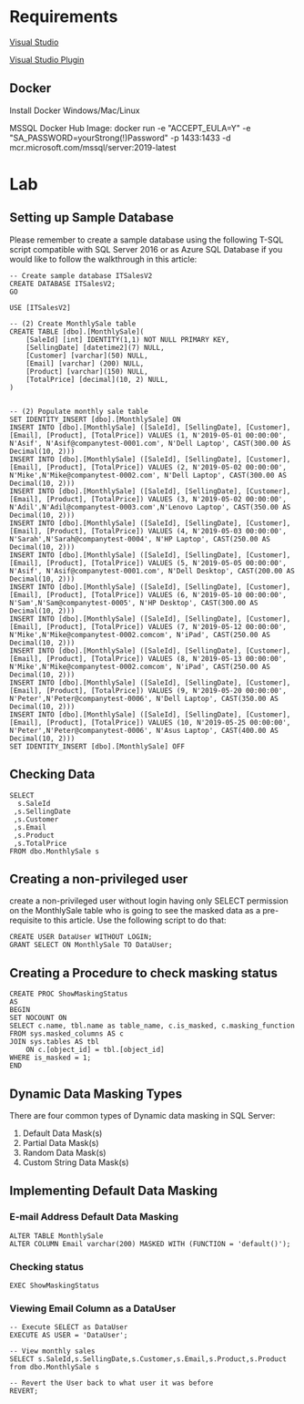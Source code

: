 # Requirements

[Visual Studio](https://visualstudio.microsoft.com/es/)

[Visual Studio Plugin](https://marketplace.visualstudio.com/items?itemName=ms-mssql.mssql)

## Docker

Install Docker Windows/Mac/Linux

MSSQL Docker Hub Image: docker run -e "ACCEPT_EULA=Y" -e "SA_PASSWORD=yourStrong(!)Password" -p 1433:1433 -d mcr.microsoft.com/mssql/server:2019-latest


# Lab

## Setting up Sample Database

Please remember to create a sample database using the following T-SQL script compatible with SQL Server 2016 or as Azure SQL Database if you would like to follow the walkthrough in this article:


```
-- Create sample database ITSalesV2
CREATE DATABASE ITSalesV2;
GO

USE [ITSalesV2]

-- (2) Create MonthlySale table
CREATE TABLE [dbo].[MonthlySale](
	[SaleId] [int] IDENTITY(1,1) NOT NULL PRIMARY KEY,
	[SellingDate] [datetime2](7) NULL,
	[Customer] [varchar](50) NULL,
	[Email] [varchar] (200) NULL,
	[Product] [varchar](150) NULL,
	[TotalPrice] [decimal](10, 2) NULL,
)


-- (2) Populate monthly sale table
SET IDENTITY_INSERT [dbo].[MonthlySale] ON
INSERT INTO [dbo].[MonthlySale] ([SaleId], [SellingDate], [Customer],[Email], [Product], [TotalPrice]) VALUES (1, N'2019-05-01 00:00:00', N'Asif', N'Asif@companytest-0001.com', N'Dell Laptop', CAST(300.00 AS Decimal(10, 2)))
INSERT INTO [dbo].[MonthlySale] ([SaleId], [SellingDate], [Customer],[Email], [Product], [TotalPrice]) VALUES (2, N'2019-05-02 00:00:00', N'Mike',N'Mike@companytest-0002.com', N'Dell Laptop', CAST(300.00 AS Decimal(10, 2)))
INSERT INTO [dbo].[MonthlySale] ([SaleId], [SellingDate], [Customer],[Email], [Product], [TotalPrice]) VALUES (3, N'2019-05-02 00:00:00', N'Adil',N'Adil@companytest-0003.com',N'Lenovo Laptop', CAST(350.00 AS Decimal(10, 2)))
INSERT INTO [dbo].[MonthlySale] ([SaleId], [SellingDate], [Customer],[Email], [Product], [TotalPrice]) VALUES (4, N'2019-05-03 00:00:00', N'Sarah',N'Sarah@companytest-0004', N'HP Laptop', CAST(250.00 AS Decimal(10, 2)))
INSERT INTO [dbo].[MonthlySale] ([SaleId], [SellingDate], [Customer],[Email], [Product], [TotalPrice]) VALUES (5, N'2019-05-05 00:00:00', N'Asif', N'Asif@companytest-0001.com', N'Dell Desktop', CAST(200.00 AS Decimal(10, 2)))
INSERT INTO [dbo].[MonthlySale] ([SaleId], [SellingDate], [Customer],[Email], [Product], [TotalPrice]) VALUES (6, N'2019-05-10 00:00:00', N'Sam',N'Sam@companytest-0005', N'HP Desktop', CAST(300.00 AS Decimal(10, 2)))
INSERT INTO [dbo].[MonthlySale] ([SaleId], [SellingDate], [Customer],[Email], [Product], [TotalPrice]) VALUES (7, N'2019-05-12 00:00:00', N'Mike',N'Mike@companytest-0002.comcom', N'iPad', CAST(250.00 AS Decimal(10, 2)))
INSERT INTO [dbo].[MonthlySale] ([SaleId], [SellingDate], [Customer],[Email], [Product], [TotalPrice]) VALUES (8, N'2019-05-13 00:00:00', N'Mike',N'Mike@companytest-0002.comcom', N'iPad', CAST(250.00 AS Decimal(10, 2)))
INSERT INTO [dbo].[MonthlySale] ([SaleId], [SellingDate], [Customer],[Email], [Product], [TotalPrice]) VALUES (9, N'2019-05-20 00:00:00', N'Peter',N'Peter@companytest-0006', N'Dell Laptop', CAST(350.00 AS Decimal(10, 2)))
INSERT INTO [dbo].[MonthlySale] ([SaleId], [SellingDate], [Customer],[Email], [Product], [TotalPrice]) VALUES (10, N'2019-05-25 00:00:00', N'Peter',N'Peter@companytest-0006', N'Asus Laptop', CAST(400.00 AS Decimal(10, 2)))
SET IDENTITY_INSERT [dbo].[MonthlySale] OFF

```

## Checking Data

```
SELECT
  s.SaleId
 ,s.SellingDate
 ,s.Customer
 ,s.Email
 ,s.Product
 ,s.TotalPrice
FROM dbo.MonthlySale s
```

## Creating a non-privileged user

create a non-privileged user without login having only SELECT permission on the MonthlySale table who is going to see the masked data as a pre-requisite to this article. Use the following script to do that:

```
CREATE USER DataUser WITHOUT LOGIN;  
GRANT SELECT ON MonthlySale TO DataUser;
```

## Creating a Procedure to check masking status

```
CREATE PROC ShowMaskingStatus
AS
BEGIN
SET NOCOUNT ON 
SELECT c.name, tbl.name as table_name, c.is_masked, c.masking_function  
FROM sys.masked_columns AS c  
JOIN sys.tables AS tbl   
    ON c.[object_id] = tbl.[object_id]  
WHERE is_masked = 1;
END

```


## Dynamic Data Masking Types

There are four common types of Dynamic data masking in SQL Server:
1. Default Data Mask(s)
2. Partial Data Mask(s)
3. Random Data Mask(s)
4. Custom String Data Mask(s)

## Implementing Default Data Masking

### E-mail Address Default Data Masking

```
ALTER TABLE MonthlySale
ALTER COLUMN Email varchar(200) MASKED WITH (FUNCTION = 'default()');
```

### Checking status

```
EXEC ShowMaskingStatus
```

### Viewing Email Column as a DataUser

```
-- Execute SELECT as DataUser
EXECUTE AS USER = 'DataUser';  

-- View monthly sales 
SELECT s.SaleId,s.SellingDate,s.Customer,s.Email,s.Product,s.Product from dbo.MonthlySale s

-- Revert the User back to what user it was before
REVERT;
```

